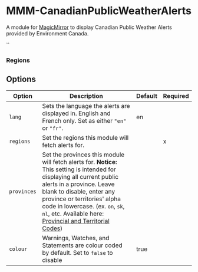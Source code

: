# MMM-CanadianPublicWeatherAlerts

A module for [MagicMirror](https://github.com/MichMich/MagicMirror) to display Canadian Public Weather Alerts provided by Environment Canada.



``

### Regions



## Options

| **Option**  	| **Description**                                                                                                                                                                                                                                                                                                                                                                                                                                                               	                                     | **Default** 	| **Required** 	|
|-------------	|---------------------------------------------------------------------------------------------------------------------------------------------------------------------------------------------------------------------------------------------------------------------------------------------------------------------------------------------------------------------------------------------------------------------------------------------------------------------------------------------------------------------|-------------	|--------------	|
| `lang`      	| Sets the language the alerts are displayed in. English and French only. Set as either `"en"` or `"fr"`.                                                                                                                                                                                                                                                                                                                                                                       	                                     | en          	|              	|
| `regions`   	| Set the regions this module will fetch alerts for.                                                                                                                                                                                                                                                                                                                                                                                                                            	                                     |             	| x            	|
| `provinces` 	| Set the provinces this module will fetch alerts for. **Notice:** This setting is intended for displaying all current public alerts in a province. Leave blank to disable, enter any province or territories' alpha code in lowercase. (ex. `on`, `sk`, `nl`, etc. Available here: [Provincial and Territorial Codes](https://www.canada.ca/en/revenue-agency/services/tax/businesses/topics/completing-slips-summaries/financial-slips-summaries/return-investment-income-t5/provincial-territorial-codes.html))  	 |             	|              	|
| `colour`    	| Warnings, Watches, and Statements are colour coded by default. Set to `false` to disable                                                                                                                                                                                                                                                                                                                                                                                      	                                     | true        	|              	|